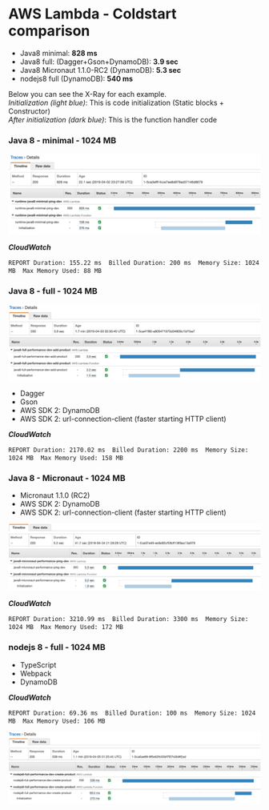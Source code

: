 # AWS Lambda - Coldstart comparison

- Java8 minimal: **828 ms**
- Java8 full: (Dagger+Gson+DynamoDB): **3.9 sec**
- Java8 Micronaut 1.1.0-RC2 (DynamoDB): **5.3 sec**
- nodejs8 full (DynamoDB): **540 ms**

Below you can see the X-Ray for each example.  
*Initialization (light blue)*: This is code initialization (Static blocks + Constructor)  
*After initialization (dark blue)*: This is the function handler code

### Java 8 - minimal - 1024 MB
![Java 8 - minimal ](./images/java8-minimal-xray.png)

**_CloudWatch_**
```
REPORT Duration: 155.22 ms  Billed Duration: 200 ms  Memory Size: 1024 MB  Max Memory Used: 88 MB
```

### Java 8 - full - 1024 MB

![Java 8 - minimal ](./images/java8-full-xray.png)

- Dagger
- Gson
- AWS SDK 2: DynamoDB
- AWS SDK 2: url-connection-client (faster starting HTTP client)

**_CloudWatch_**
```
REPORT Duration: 2170.02 ms  Billed Duration: 2200 ms  Memory Size: 1024 MB  Max Memory Used: 158 MB	
```

### Java 8 - Micronaut  - 1024 MB

- Micronaut 1.1.0 (RC2)
- AWS SDK 2: DynamoDB
- AWS SDK 2: url-connection-client (faster starting HTTP client)

![Java 8 - minimal ](./images/java8-micronaut-xray.png)

**_CloudWatch_**
```
REPORT Duration: 3210.99 ms  Billed Duration: 3300 ms  Memory Size: 1024 MB  Max Memory Used: 172 MB	
```

### nodejs 8 - full - 1024 MB

- TypeScript
- Webpack
- DynamoDB

**_CloudWatch_**
```
REPORT Duration: 69.36 ms  Billed Duration: 100 ms  Memory Size: 1024 MB  Max Memory Used: 106 MB	
```

![nodejs 8 - full ](./images/nodejs8-full-xray.png)
